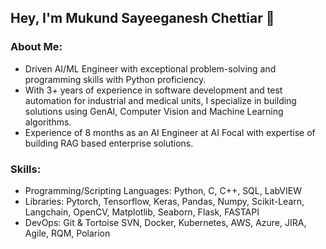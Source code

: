 ## Hey, I'm Mukund Sayeeganesh Chettiar 👋

### About Me:
- Driven AI/ML Engineer with exceptional problem-solving and programming skills with Python proficiency.
- With 3+ years of experience in software development and test automation for industrial and medical units, I specialize in building solutions using GenAI, Computer Vision and Machine Learning algorithms.
- Experience of 8 months as an AI Engineer at AI Focal with expertise of building RAG based enterprise solutions.

### Skills:
- Programming/Scripting Languages: Python, C, C++, SQL, LabVIEW
- Libraries: Pytorch, Tensorflow, Keras, Pandas, Numpy, Scikit-Learn, Langchain, OpenCV, Matplotlib, Seaborn, Flask, FASTAPI
- DevOps: Git & Tortoise SVN, Docker, Kubernetes, AWS, Azure, JIRA, Agile, RQM, Polarion



